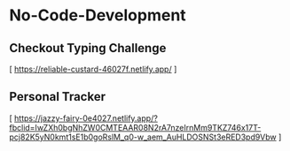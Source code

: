 # No-Code-Development

## Checkout Typing Challenge

[ https://reliable-custard-46027f.netlify.app/ ]

## Personal Tracker 
[ https://jazzy-fairy-0e4027.netlify.app/?fbclid=IwZXh0bgNhZW0CMTEAAR08N2rA7nzeIrnMm9TKZ746x17T-pcj82K5yN0kmt1sE1b0goRslM_q0-w_aem_AuHLDOSNSt3eRED3pd9Vbw ]
